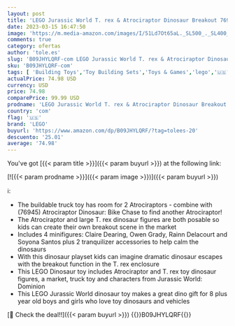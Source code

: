 ```yaml
---
layout: post
title: 'LEGO Jurassic World T. rex & Atrociraptor Dinosaur Breakout 76948 Dino Toy Set  Gift Toys for Kids Age 8 Plus with 4 Minifigures  Market and Truck  2022 Movie Inspired'
date: 2023-03-15 16:47:50
image: 'https://m.media-amazon.com/images/I/51Ld7Ot65aL._SL500_._SL400_.jpg'
comments: true
category: ofertas
author: 'tole.es'
slug: 'B09JHYLQRF-com LEGO Jurassic World T. rex & Atrociraptor Dinosaur...'
sku: 'B09JHYLQRF-com'
tags: [ 'Building Toys','Toy Building Sets','Toys & Games','lego','🇺🇸', ]
actualPrice: 74.98 USD
currency: USD
price: 74.98
comparePrice: 99.99 USD
prodname: 'LEGO Jurassic World T. rex & Atrociraptor Dinosaur Breakout 76948 Dino Toy Set  Gift Toys for Kids Age 8 Plus with 4 Minifigures  Market and Truck  2022 Movie Inspired'
country: 'com'
flag: '🇺🇸'
brand: 'LEGO'
buyurl: 'https://www.amazon.com/dp/B09JHYLQRF/?tag=tolees-20'
descuento: '25.01'
average: '74.98'
---
```


You've got [{{< param title >}}]({{< param buyurl >}}) at the following link:

[![{{< param prodname >}}]({{< param image >}})]({{< param buyurl >}})

ℹ️:

- The buildable truck toy has room for 2 Atrociraptors - combine with (76945) Atrociraptor Dinosaur: Bike Chase to find another Atrociraptor!
- The Atrociraptor and large T. rex dinosaur figures are both posable so kids can create their own breakout scene in the market
- Includes 4 minifigures: Claire Dearing, Owen Grady, Rainn Delacourt and Soyona Santos plus 2 tranquilizer accessories to help calm the dinosaurs
- With this dinosaur playset kids can imagine dramatic dinosaur escapes with the breakout function in the T. rex enclosure
- This LEGO Dinosaur toy includes Atrociraptor and T. rex toy dinosaur figures, a market, truck toy and characters from Jurassic World: Dominion
- This LEGO Jurassic World dinosaur toy makes a great dino gift for 8 plus year old boys and girls who love toy dinosaurs and vehicles

[🛒 Check the deal!!]({{< param buyurl >}})
{{<world>}}B09JHYLQRF{{</world>}}
